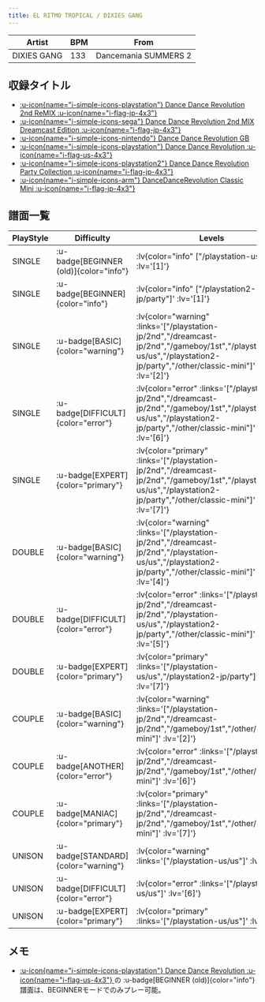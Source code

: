 ```yaml
---
title: EL RITMO TROPICAL / DIXIES GANG
---
```


|Artist|BPM|From|
|------|---|----|
|DIXIES GANG|133|Dancemania SUMMERS 2|

## 収録タイトル

- [ :u-icon{name="i-simple-icons-playstation"} Dance Dance Revolution 2nd ReMIX :u-icon{name="i-flag-jp-4x3"} ](/playstation-jp/2nd)
- [ :u-icon{name="i-simple-icons-sega"} Dance Dance Revolution 2nd MIX Dreamcast Edition :u-icon{name="i-flag-jp-4x3"} ](/dreamcast-jp/2nd)
- [ :u-icon{name="i-simple-icons-nintendo"} Dance Dance Revolution GB](/gameboy/1st)
- [ :u-icon{name="i-simple-icons-playstation"} Dance Dance Revolution :u-icon{name="i-flag-us-4x3"} ](/playstation-us/us)
- [ :u-icon{name="i-simple-icons-playstation2"} Dance Dance Revolution Party Collection :u-icon{name="i-flag-jp-4x3"} ](/playstation2-jp/party)
- [ :u-icon{name="i-simple-icons-arm"} DanceDanceRevolution Classic Mini :u-icon{name="i-flag-jp-4x3"} ](/other/classic-mini)

## 譜面一覧

|PlayStyle|Difficulty|Levels|Notes|Movie|
|---------|----------|------|-----|-----|
|SINGLE| :u-badge[BEGINNER (old)]{color="info"} | :lv{color="info" ["/playstation-us/us"]' :lv='[1]'} |87/0||
|SINGLE| :u-badge[BEGINNER]{color="info"} | :lv{color="info" ["/playstation2-jp/party"]' :lv='[1]'} |75/0||
|SINGLE| :u-badge[BASIC]{color="warning"} | :lv{color="warning" :links='["/playstation-jp/2nd","/dreamcast-jp/2nd","/gameboy/1st","/playstation-us/us","/playstation2-jp/party","/other/classic-mini"]' :lv='[2]'} |124/0||
|SINGLE| :u-badge[DIFFICULT]{color="error"} | :lv{color="error" :links='["/playstation-jp/2nd","/dreamcast-jp/2nd","/gameboy/1st","/playstation-us/us","/playstation2-jp/party","/other/classic-mini"]' :lv='[6]'} |198/0||
|SINGLE| :u-badge[EXPERT]{color="primary"} | :lv{color="primary" :links='["/playstation-jp/2nd","/dreamcast-jp/2nd","/gameboy/1st","/playstation-us/us","/playstation2-jp/party","/other/classic-mini"]' :lv='[7]'} |247/0||
|DOUBLE| :u-badge[BASIC]{color="warning"} | :lv{color="warning" :links='["/playstation-jp/2nd","/dreamcast-jp/2nd","/playstation-us/us","/playstation2-jp/party","/other/classic-mini"]' :lv='[4]'} |163/0||
|DOUBLE| :u-badge[DIFFICULT]{color="error"} | :lv{color="error" :links='["/playstation-jp/2nd","/dreamcast-jp/2nd","/playstation-us/us","/playstation2-jp/party","/other/classic-mini"]' :lv='[5]'} |174/0||
|DOUBLE| :u-badge[EXPERT]{color="primary"} | :lv{color="primary" :links='["/playstation-us/us","/playstation2-jp/party"]' :lv='[7]'} |217/0||
|COUPLE| :u-badge[BASIC]{color="warning"} | :lv{color="warning" :links='["/playstation-jp/2nd","/dreamcast-jp/2nd","/gameboy/1st","/other/classic-mini"]' :lv='[2]'} |117/0||
|COUPLE| :u-badge[ANOTHER]{color="error"} | :lv{color="error" :links='["/playstation-jp/2nd","/dreamcast-jp/2nd","/gameboy/1st","/other/classic-mini"]' :lv='[6]'} |180/0||
|COUPLE| :u-badge[MANIAC]{color="primary"} | :lv{color="primary" :links='["/playstation-jp/2nd","/dreamcast-jp/2nd","/gameboy/1st","/other/classic-mini"]' :lv='[7]'} |247/0||
|UNISON| :u-badge[STANDARD]{color="warning"} | :lv{color="warning" :links='["/playstation-us/us"]' :lv='[2]'} |||
|UNISON| :u-badge[DIFFICULT]{color="error"} | :lv{color="error" :links='["/playstation-us/us"]' :lv='[6]'} |||
|UNISON| :u-badge[EXPERT]{color="primary"} | :lv{color="primary" :links='["/playstation-us/us"]' :lv='[7]'} |||

## メモ

- [ :u-icon{name="i-simple-icons-playstation"} Dance Dance Revolution :u-icon{name="i-flag-us-4x3"} ](/playstation-us/us)の :u-badge[BEGINNER (old)]{color="info"} 譜面は、BEGINNERモードでのみプレー可能。
